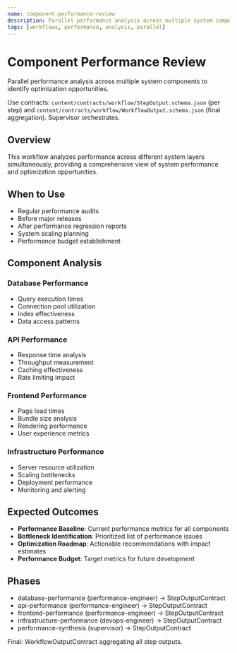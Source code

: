 ```yaml
---
name: component-performance-review
description: Parallel performance analysis across multiple system components
tags: [workflows, performance, analysis, parallel]
---
```


# Component Performance Review

Parallel performance analysis across multiple system components to identify optimization opportunities.

Use contracts: `content/contracts/workflow/StepOutput.schema.json` (per step) and `content/contracts/workflow/WorkflowOutput.schema.json` (final aggregation). Supervisor orchestrates.

## Overview

This workflow analyzes performance across different system layers simultaneously, providing a comprehensive view of system performance and optimization opportunities.

## When to Use

- Regular performance audits
- Before major releases
- After performance regression reports
- System scaling planning
- Performance budget establishment

## Component Analysis

### Database Performance
- Query execution times
- Connection pool utilization
- Index effectiveness
- Data access patterns

### API Performance
- Response time analysis
- Throughput measurement
- Caching effectiveness
- Rate limiting impact

### Frontend Performance
- Page load times
- Bundle size analysis
- Rendering performance
- User experience metrics

### Infrastructure Performance
- Server resource utilization
- Scaling bottlenecks
- Deployment performance
- Monitoring and alerting

## Expected Outcomes

- **Performance Baseline**: Current performance metrics for all components
- **Bottleneck Identification**: Prioritized list of performance issues
- **Optimization Roadmap**: Actionable recommendations with impact estimates
- **Performance Budget**: Target metrics for future development

## Phases

- database-performance (performance-engineer) → StepOutputContract
- api-performance (performance-engineer) → StepOutputContract
- frontend-performance (performance-engineer) → StepOutputContract
- infrastructure-performance (devops-engineer) → StepOutputContract
- performance-synthesis (supervisor) → StepOutputContract

Final: WorkflowOutputContract aggregating all step outputs.

 
